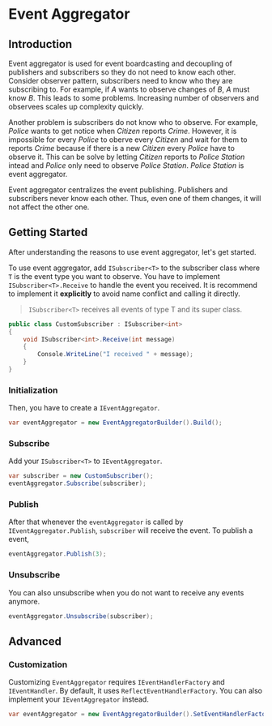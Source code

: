 # Event Aggregator
## Introduction
Event aggregator is used for event boardcasting and decoupling of publishers and subscribers so they do not need to know each other.
Consider observer pattern, subscribers need to know who they are subscribing to. For example, if *A* wants to observe changes of *B*, *A* must know *B*.
This leads to some problems. Increasing number of observers and observees scales up complexity quickly.

Another problem is subscribers do not know who to observe. For example, *Police* wants to get notice when *Citizen* reports *Crime*.
However, it is impossible for every *Police* to oberve every *Citizen* and wait for them to reports *Crime* because if there is a new *Citizen* every *Police* have to observe it.
This can be solve by letting *Citizen* reports to *Police Station* intead and *Police* only need to observe *Police Station*. *Police Station* is event aggregator.

Event aggregator centralizes the event publishing. Publishers and subscribers never know each other. Thus, even one of them changes, it will not affect the other one.

## Getting Started
After understanding the reasons to use event aggregator, let's get started.

To use event aggregator, add `ISubscriber<T>` to the subscriber class where `T` is the event type you want to observe. You have to implement `ISubscriber<T>.Receive` to handle the event you received. It is recommend to implement it **explicitly** to avoid name conflict and calling it directly.

> `ISubscriber<T>` receives all events of type T and its super class.

```csharp
public class CustomSubscriber : ISubscriber<int>
{
    void ISubscriber<int>.Receive(int message)
    {
        Console.WriteLine("I received " + message);
    }
}
```
### Initialization
Then, you have to create a `IEventAggregator`.

```csharp
var eventAggregator = new EventAggregatorBuilder().Build();
```

### Subscribe
Add your `ISubscriber<T>` to `IEventAggregator`.

```csharp
var subscriber = new CustomSubscriber();
eventAggregator.Subscribe(subscriber);
```

### Publish
After that whenever the `eventAggregator` is called by `IEventAggregator.Publish`, `subscriber` will receive the event. To publish a event,

```csharp
eventAggregator.Publish(3);
```

### Unsubscribe
You can also unsubscribe when you do not want to receive any events anymore.

```csharp
eventAggregator.Unsubscribe(subscriber);
```

## Advanced
### Customization
Customizing `EventAggregator` requires `IEventHandlerFactory` and `IEventHandler`. By default, it uses `ReflectEventHandlerFactory`. You can also implement your `IEventAggregator` instead.

```csharp
var eventAggregator = new EventAggregatorBuilder().SetEventHandlerFactory(new CustomEventHandlerFactory()).Build();
```
